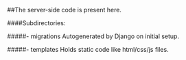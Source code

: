 ##The server-side code is present here.

####Subdirectories:

#####- migrations
Autogenerated by Django on initial setup.

#####- templates
Holds static code like html/css/js files.